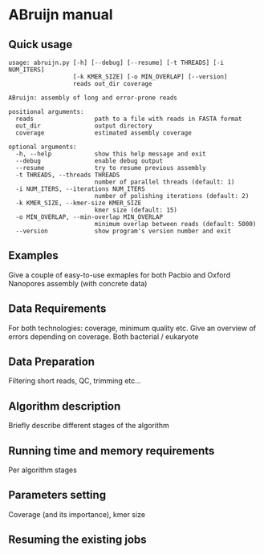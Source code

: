 ABruijn manual
==============

Quick usage
-----------

    usage: abruijn.py [-h] [--debug] [--resume] [-t THREADS] [-i NUM_ITERS]
                      [-k KMER_SIZE] [-o MIN_OVERLAP] [--version]
                      reads out_dir coverage
    
    ABruijn: assembly of long and error-prone reads
    
    positional arguments:
      reads                 path to a file with reads in FASTA format
      out_dir               output directory
      coverage              estimated assembly coverage
    
    optional arguments:
      -h, --help            show this help message and exit
      --debug               enable debug output
      --resume              try to resume previous assembly
      -t THREADS, --threads THREADS
                            number of parallel threads (default: 1)
      -i NUM_ITERS, --iterations NUM_ITERS
                            number of polishing iterations (default: 2)
      -k KMER_SIZE, --kmer-size KMER_SIZE
                            kmer size (default: 15)
      -o MIN_OVERLAP, --min-overlap MIN_OVERLAP
                            minimum overlap between reads (default: 5000)
      --version             show program's version number and exit


Examples
--------

Give a couple of easy-to-use exmaples for both Pacbio and Oxford Nanopores assembly
(with concrete data)


Data Requirements
-----------------

For both technologies: coverage, minimum quality etc. Give an overview of errors
depending on coverage. Both bacterial / eukaryote

Data Preparation
----------------

Filtering short reads, QC, trimming etc...


Algorithm description
---------------------

Briefly describe different stages of the algorithm


Running time and memory requirements
------------------------------------

Per algorithm stages

Parameters setting
------------------

Coverage (and its importance), kmer size


Resuming the existing jobs
--------------------------
